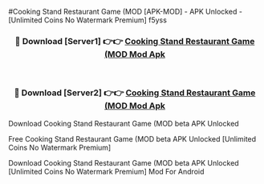 #Cooking Stand Restaurant Game (MOD [APK-MOD] - APK Unlocked - [Unlimited Coins No Watermark Premium] f5yss



<div align="center">

<h3>🔴 Download [Server1] 👉👉 <a href="https://momento.my/?title=Cooking_Stand_Restaurant_Game_(MOD">Cooking Stand Restaurant Game (MOD Mod Apk</a></h3><br>

<h3>🔴 Download [Server2] 👉👉 <a href="https://momento.my/?title=Cooking_Stand_Restaurant_Game_(MOD">Cooking Stand Restaurant Game (MOD Mod Apk</a></h3>
</div>



Download Cooking Stand Restaurant Game (MOD beta APK Unlocked

Free Cooking Stand Restaurant Game (MOD beta APK Unlocked [Unlimited Coins No Watermark Premium]

Download Cooking Stand Restaurant Game (MOD beta APK Unlocked [Unlimited Coins No Watermark Premium] Mod For Android
